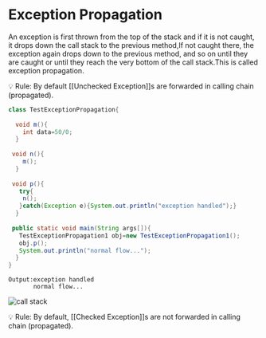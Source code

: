 # Exception Propagation

An exception is first thrown from the top of the stack and if it is not caught, it drops down the call stack to the previous method,If not caught there, the exception again drops down to the previous method, and so on until they are caught or until they reach the very bottom of the call stack.This is called exception propagation.

💡 Rule: By default [[Unchecked Exception]]s are forwarded in calling chain (propagated).

```java
class TestExceptionPropagation{  
 
  void m(){  
    int data=50/0;  
  }  
  
 void n(){  
    m();  
  }  
  
 void p(){  
   try{  
    n();  
   }catch(Exception e){System.out.println("exception handled");}  
  }  
  
 public static void main(String args[]){  
   TestExceptionPropagation1 obj=new TestExceptionPropagation1();  
   obj.p();  
   System.out.println("normal flow...");  
  }  
}
```

```console
Output:exception handled
       normal flow...
```

![call stack](library/attachments/2022-07-28-10-56-12.png)

💡 Rule: By default, [[Checked Exception]]s are not forwarded in calling chain (propagated).
